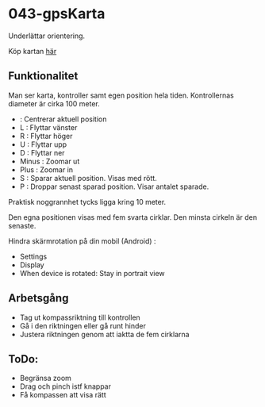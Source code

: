 # 043-gpsKarta

Underlättar orientering.

Köp kartan [här](http://www.skogsluffarna.se/Arrangemang/Naturpasset)

## Funktionalitet

Man ser karta, kontroller samt egen position hela tiden.
Kontrollernas diameter är cirka 100 meter.

*   : Centrerar aktuell position
* L : Flyttar vänster
* R : Flyttar höger
* U : Flyttar upp
* D : Flyttar ner
* Minus : Zoomar ut
* Plus : Zoomar in
* S : Sparar aktuell position. Visas med rött.
* P : Droppar senast sparad position. Visar antalet sparade.

Praktisk noggrannhet tycks ligga kring 10 meter.

Den egna positionen visas med fem svarta cirklar. Den minsta cirkeln är den senaste.

Hindra skärmrotation på din mobil (Android) :
* Settings
* Display
* When device is rotated: Stay in portrait view

## Arbetsgång
* Tag ut kompassriktning till kontrollen
* Gå i den riktningen eller gå runt hinder
* Justera riktningen genom att iaktta de fem cirklarna

## ToDo:

*	Begränsa zoom
*	Drag och pinch istf knappar
* Få kompassen att visa rätt